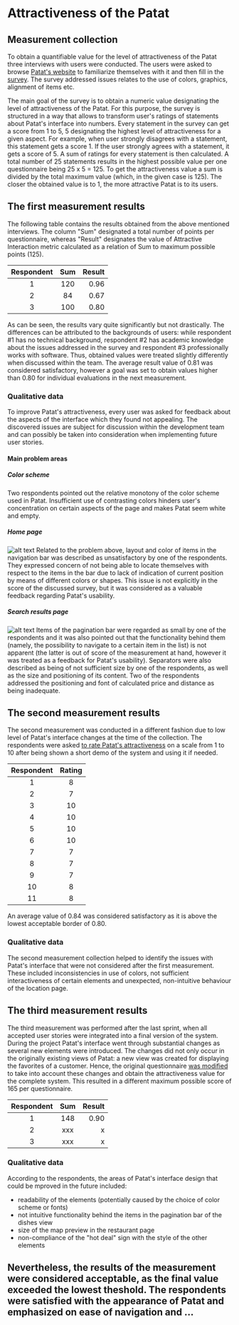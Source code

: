 # Attractiveness of the Patat

## Measurement collection

To obtain a quantifiable value for the level of attractiveness of the Patat three interviews with users were conducted. The users were asked to browse [Patat's website](http://sep007.tdeekens.name/) to familiarize themselves with it and then fill in the [survey](https://www.surveymonkey.com/s/GKFNJ5G). The survey addressed issues relates to the use of colors, graphics, alignment of items etc.

The main goal of the survey is to obtain a numeric value designating the level of attractiveness of the Patat. For this purpose, the survey is structured in a way that allows to transform user's ratings of statements about Patat's interface into numbers. Every statement in the survey can get a score from 1 to 5, 5 designating the highest level of attractiveness for a given aspect. For example, when user strongly disagrees with a statement, this statement gets a score 1. If the user strongly agrees with a statement, it gets a score of 5.
A sum of ratings for every statement is then calculated. A total number of 25 statements results in the highest possible value per one questionnaire being 25 x 5 = 125. To get the attractiveness value a sum is divided by the total maximum value (which, in the given case is 125).
The closer the obtained value is to 1, the more attractive Patat is to its users.

## The first measurement results

The following table contains the results obtained from the above mentioned interviews. The column "Sum" designated a total number of points per questionnaire, whereas "Result" designates the value of Attractive Interaction metric calculated as a relation of Sum to maximum possible points (125).

| Respondent        | Sum           | Result |
| :---------------: | :-------------: | -----: |
| 1                 | 120             | 0.96   |
| 2                 | 84              | 0.67  |
| 3                 | 100             | 0.80   |

As can be seen, the results vary quite significantly but not drastically. The differences can be attributed to the backgrounds of users: while respondent #1 has no technical background, respondent #2 has academic knowledge about the issues addressed in the survey and respondent #3 professionally works with software. Thus, obtained values were treated slightly differently when discussed within the team. The average result value of 0.81 was considered satisfactory, however a goal was set to obtain values higher than 0.80 for individual evaluations in the next measurement.

### Qualitative data

To improve Patat's attractiveness, every user was asked for feedback about the aspects of the interface which they found not appealing. The discovered issues are subject for discussion within the development team and can possibly be taken into consideration when implementing future user stories.

#### Main problem areas

##### Color scheme
Two respondents pointed out the relative monotony of the color scheme used in Patat. Insufficient use of contrasting colors hinders user's concentration on certain aspects of the page and makes Patat seem white and empty.

##### Home page
![alt text](https://raw.github.com/SEP007/resources/master/quality-metrics/attractiveness/resources/home-page.png "Patat's home page")
Related to the problem above, layout and color of items in the navigation bar was described as unsatisfactory by one of the respondents. They expressed concern of not being able to locate themselves with respect to the items in the bar due to lack of indication of current position by means of different colors or shapes. This issue is not explicitly in the score of the discussed survey, but it was considered as a valuable feedback regarding Patat's usability.

##### Search results page
![alt text](https://raw.github.com/SEP007/resources/master/quality-metrics/attractiveness/resources/search-results.png "Patat's search results page")
Items of the pagination bar were regarded as small by one of the respondents and it was also pointed out that the functionality behind them (namely, the possibility to navigate to a certain item in the list) is not apparent (the latter is out of score of the measurement at hand, however it was treated as a feedback for Patat's usability). 
Separators were also described as being of not sufficient size by one of the respondents, as well as the size and positioning of its content.
Two of the respondents addressed the positioning and font of calculated price and distance as being inadequate.

## The second measurement results

The second measurement was conducted in a different fashion due to low level of Patat's interface changes at the time of the collection. The respondents were asked [to rate Patat's attractiveness](https://docs.google.com/forms/d/1ZFX-bCfskDZz6wb73jjNXzwU1ydGZz7Qg8PEa9dCZKg/viewform) on a scale from 1 to 10 after being shown a short demo of the system and using it if needed.

| Respondent        | Rating          |
| :---------------: | :-------------: |
| 1                 | 8               |
| 2                 | 7               |
| 3                 | 10              |
| 4                 | 10              |
| 5                 | 10              |
| 6                 | 10              |
| 7                 | 7               |
| 8                 | 7               |
| 9                 | 7               |
| 10                | 8               |
| 11                | 8               |

An average value of 0.84 was considered satisfactory as it is above the lowest acceptable border of 0.80.

### Qualitative data

The second measurement collection helped to identify the issues with Patat's interface that were not considered after the first measurement. These included inconsistencies in use of colors, not sufficient interactiveness of certain elements and unexpected, non-intuitive behaviour of the location page.

## The third measurement results

The third measurement was performed after the last sprint, when all accepted user stories were integrated into a final version of the system. During the project Patat's interface went through substantial changes as several new elements were introduced. The changes did not only occur in the originally existing views of Patat: a new view was created for displaying the favorites of a customer. Hence, the original questionnaire [was modified](https://docs.google.com/forms/d/1sqzUdpvnK8l1CAtPz0Tzyq-VAfmzOckCoJIiBFrvtL8/viewform) to take into account these changes and obtain the attractiveness value for the complete system. This resulted in a different maximum possible score of 165 per questionnaire.

| Respondent        | Sum           | Result |
| :---------------: | :-------------: | -----: |
| 1                 | 148             | 0.90   |
| 2                 | xxx             | x  |
| 3                 | xxx             | x   |

### Qualitative data

According to the respondents, the areas of Patat's interface design that could be mproved in the future included:
  - readability of the elements (potentially caused by the choice of color scheme or fonts)
  - not intuitive functionality behind the items in the pagination bar of the dishes view
  - size of the map preview in the restaurant page
  - non-compliance of the "hot deal" sign with the style of the other elements

Nevertheless, the results of the measurement were considered acceptable, as the final value exceeded the lowest theshold. The respondents were satisfied with the appearance of Patat and emphasized on ease of navigation and ...
 - 